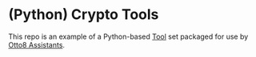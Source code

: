 # (Python) Crypto Tools

This repo is an example of a Python-based [Tool](https://docs.otto8.ai/docs/tools/tools) set packaged for use by [Otto8 Assistants](https://docs.otto8.ai/docs/assistants/assistants).
